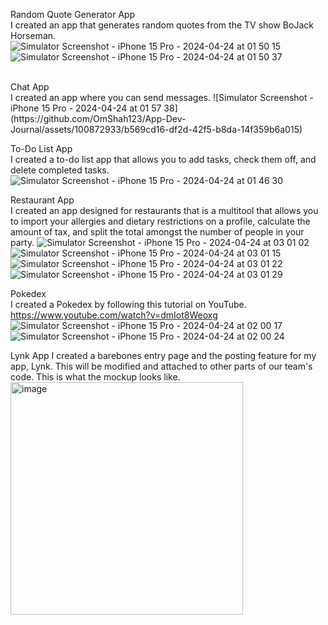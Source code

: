 Random Quote Generator App
<br>
I created an app that generates random quotes from the TV show BoJack Horseman.
![Simulator Screenshot - iPhone 15 Pro - 2024-04-24 at 01 50 15](https://github.com/OmShah123/App-Dev-Journal/assets/100872933/0f3a366c-7700-4d02-befc-34f397a031ca)
![Simulator Screenshot - iPhone 15 Pro - 2024-04-24 at 01 50 37](https://github.com/OmShah123/App-Dev-Journal/assets/100872933/49a11c4d-e5c9-405e-869b-40f885f9ab94)

<br>
Chat App
<br>
I created an app where you can send messages.
![Simulator Screenshot - iPhone 15 Pro - 2024-04-24 at 01 57 38](https://github.com/OmShah123/App-Dev-Journal/assets/100872933/b569cd16-df2d-42f5-b8da-14f359b6a015)
<br>

To-Do List App
<br>
I created a to-do list app that allows you to add tasks, check them off, and delete completed tasks.
![Simulator Screenshot - iPhone 15 Pro - 2024-04-24 at 01 46 30](https://github.com/OmShah123/App-Dev-Journal/assets/100872933/354ea715-e791-4d51-a8b2-68d2ca5b2c6a)
<br>

Restaurant App
<br>
I created an app designed for restaurants that is a multitool that allows you to import your allergies and dietary restrictions on a profile, calculate the amount of tax, and split the total amongst the number of people in your party.
![Simulator Screenshot - iPhone 15 Pro - 2024-04-24 at 03 01 02](https://github.com/OmShah123/App-Dev-Journal/assets/100872933/ef148bcb-a5dc-4257-b098-bf2eb977fb08)
![Simulator Screenshot - iPhone 15 Pro - 2024-04-24 at 03 01 15](https://github.com/OmShah123/App-Dev-Journal/assets/100872933/6f0d8795-e131-4cb4-a7a2-61c8f5e2ce08)
![Simulator Screenshot - iPhone 15 Pro - 2024-04-24 at 03 01 22](https://github.com/OmShah123/App-Dev-Journal/assets/100872933/2af6a37f-2e55-452e-b73a-ffdd01854a53)
![Simulator Screenshot - iPhone 15 Pro - 2024-04-24 at 03 01 29](https://github.com/OmShah123/App-Dev-Journal/assets/100872933/46066b2a-36fb-4a29-baf9-34c147e20e52)
<br>

Pokedex
<br>
I created a Pokedex by following this tutorial on YouTube.
https://www.youtube.com/watch?v=dmIot8Weoxg
<br>
![Simulator Screenshot - iPhone 15 Pro - 2024-04-24 at 02 00 17](https://github.com/OmShah123/App-Dev-Journal/assets/100872933/d4dca423-72d7-40a0-84d4-96366c525826)
![Simulator Screenshot - iPhone 15 Pro - 2024-04-24 at 02 00 24](https://github.com/OmShah123/App-Dev-Journal/assets/100872933/97da405f-5b06-4c91-bbf0-a59bc341d038)
<br>

Lynk App
I created a barebones entry page and the posting feature for my app, Lynk. This will be modified and attached to other parts of our team's code. This is what the mockup looks like.
<br>
<img width="372" alt="image" src="https://github.com/OmShah123/App-Dev-Journal/assets/100872933/bffd37fe-661d-452d-bf45-5ec70a486fc8">
